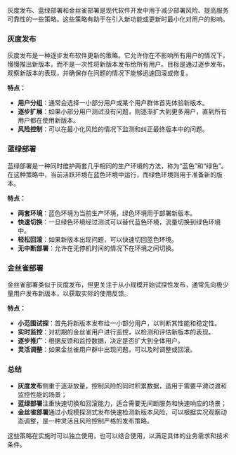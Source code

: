 灰度发布、蓝绿部署和金丝雀部署是现代软件开发中用于减少部署风险、提高服务可靠性的一些策略。这些策略有助于在引入新功能或更新时最小化对用户的影响。

### 灰度发布

灰度发布是一种逐步发布软件更新的策略。它允许你在不影响所有用户的情况下，慢慢推出新版本，而不是一次性将新版本发布给所有用户。目标是通过逐步发布，观察新版本的表现，并确保存在问题的情况下能够迅速回滚或修复。

**特点：**

+ **用户分组**：通常会选择一小部分用户或某个用户群体首先体验新版本。
+ **逐步扩展**：如果小部分用户测试没有问题，则逐渐扩大到更多用户，直到所有用户都在使用新版本。
+ **风险控制**：可以在最小化风险的情况下监测和纠正最终版本中的问题。

### 蓝绿部署

蓝绿部署是一种同时维护两套几乎相同的生产环境的方法，称为“蓝色”和“绿色”。在这种策略中，当前活跃环境在蓝色环境中运行，而绿色环境则用于准备新的版本。

**特点：**

+ **两套环境**：蓝色环境为当前生产环境，绿色环境用于部署新版本。
+ **快速切换**：一旦绿色环境经过测试可以替代蓝色环境，流量切换到绿色环境中。
+ **轻松回滚**：如果新版本出现问题，可以快速切回蓝色环境。
+ **无中断部署**：允许在无停机时间的情况下在环境之间切换。

### 金丝雀部署

金丝雀部署类似于灰度发布，但更关注于从小规模开始试探性发布，通常先向极少量用户发布新版本，以获取实际的使用反馈。

**特点：**

+ **小范围试探**：首先将新版本发布给一小部分用户，以判断其性能和稳定性。
+ **实时监控**：对初期的金丝雀用户进行监控，以检测和评估新版本的表现。
+ **逐步推广**：根据反馈和监控数据，决定是否扩大到全体用户。
+ **灵活调整**：如果金丝雀用户群中出现问题，可以及时调整或回滚。

### 总结

+ **灰度发布**侧重于逐渐放量，控制风险的同时积累数据，适用于需要平滑过渡和监控性能的场景；
+ **蓝绿部署**注重快速切换和回滚能力，适合需要无间断服务和快速响应的场景；
+ **金丝雀部署**通过小规模探测式发布快速检测新版本风险，可以根据实况观察动态调整，是一种灵活且风险控制严格的发布策略。

这些策略在实施时可以独立使用，也可以结合使用，以满足具体的业务需求和技术条件。
